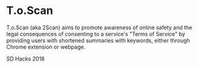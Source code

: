 # T.o.Scan
T.o.Scan (aka 2Scan) aims to promote awareness of online safety and the legal consequences of consenting to a service's "Terms of Service" by providing users with shortened summaries with keywords, either through Chrome extension or webpage.

SD Hacks 2018
